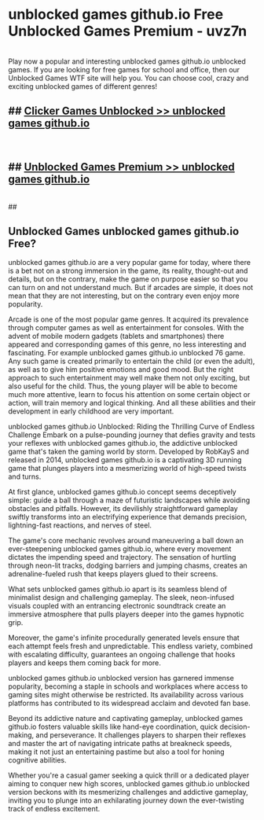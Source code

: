 # unblocked games github.io  Free Unblocked Games Premium - uvz7n <br>
<br>
Play now a popular and interesting unblocked games github.io unblocked games. If you are looking for free games for school and office, then our Unblocked Games WTF site will help you. You can choose cool, crazy and exciting unblocked games of different genres!


## ##  [Clicker Games Unblocked >> unblocked games github.io](http://freeplayer.one?title=unblocked_games_github.io&ref=UGames)
  <br>

##  ## [Unblocked Games Premium >> unblocked games github.io](http://freeplayer.one?title=unblocked_games_github.io&ref=UGames)
  <br>
  ##



## Unblocked Games unblocked games github.io Free?

unblocked games github.io are a very popular game for today, where there is a bet not on a strong immersion in the game, its reality, thought-out and details, but on the contrary, make the game on purpose easier so that you can turn on and not understand much. But if arcades are simple, it does not mean that they are not interesting, but on the contrary even enjoy more popularity.

Arcade is one of the most popular game genres. It acquired its prevalence through computer games as well as entertainment for consoles. With the advent of mobile modern gadgets (tablets and smartphones) there appeared and corresponding games of this genre, no less interesting and fascinating. For example unblocked games github.io unblocked 76 game. Any such game is created primarily to entertain the child (or even the adult), as well as to give him positive emotions and good mood. But the right approach to such entertainment may well make them not only exciting, but also useful for the child. Thus, the young player will be able to become much more attentive, learn to focus his attention on some certain object or action, will train memory and logical thinking. And all these abilities and their development in early childhood are very important.

unblocked games github.io Unblocked: Riding the Thrilling Curve of Endless Challenge
Embark on a pulse-pounding journey that defies gravity and tests your reflexes with unblocked games github.io, the addictive unblocked game that's taken the gaming world by storm. Developed by RobKayS and released in 2014, unblocked games github.io is a captivating 3D running game that plunges players into a mesmerizing world of high-speed twists and turns.

At first glance, unblocked games github.io concept seems deceptively simple: guide a ball through a maze of futuristic landscapes while avoiding obstacles and pitfalls. However, its devilishly straightforward gameplay swiftly transforms into an electrifying experience that demands precision, lightning-fast reactions, and nerves of steel.

The game's core mechanic revolves around maneuvering a ball down an ever-steepening unblocked games github.io, where every movement dictates the impending speed and trajectory. The sensation of hurtling through neon-lit tracks, dodging barriers and jumping chasms, creates an adrenaline-fueled rush that keeps players glued to their screens.

What sets unblocked games github.io apart is its seamless blend of minimalist design and challenging gameplay. The sleek, neon-infused visuals coupled with an entrancing electronic soundtrack create an immersive atmosphere that pulls players deeper into the games hypnotic grip.

Moreover, the game's infinite procedurally generated levels ensure that each attempt feels fresh and unpredictable. This endless variety, combined with escalating difficulty, guarantees an ongoing challenge that hooks players and keeps them coming back for more.

unblocked games github.io unblocked version has garnered immense popularity, becoming a staple in schools and workplaces where access to gaming sites might otherwise be restricted. Its availability across various platforms has contributed to its widespread acclaim and devoted fan base.

Beyond its addictive nature and captivating gameplay, unblocked games github.io fosters valuable skills like hand-eye coordination, quick decision-making, and perseverance. It challenges players to sharpen their reflexes and master the art of navigating intricate paths at breakneck speeds, making it not just an entertaining pastime but also a tool for honing cognitive abilities.

Whether you're a casual gamer seeking a quick thrill or a dedicated player aiming to conquer new high scores, unblocked games github.io unblocked version beckons with its mesmerizing challenges and addictive gameplay, inviting you to plunge into an exhilarating journey down the ever-twisting track of endless excitement.